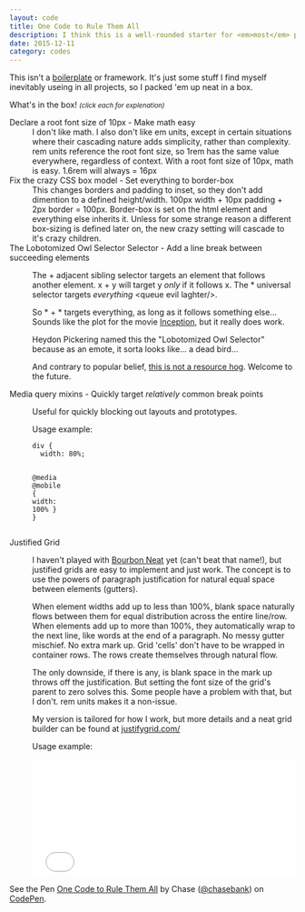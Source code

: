 ```yaml
---
layout: code
title: One Code to Rule Them All
description: I think this is a well-rounded starter for <em>most</em> projects.
date: 2015-12-11
category: codes
---
```


This isn't a [boilerplate](https://html5boilerplate.com/) or framework. It's just some stuff I find myself inevitably useing in all projects, so I packed 'em up neat in a box.

<p class="example">What's in the box! <small><em>(click each for explenation)</em></small></p>

<dl>
  <dt>Declare a root font size of 10px - Make math easy</dt>
  <dd>I don't like math. I also don't like em units, except in certain situations where their cascading nature adds simplicity, rather than complexity. rem units reference the root font size, so 1rem has the same value everywhere, regardless of context. With a root font size of 10px, math is easy. 1.6rem will always = 16px</dd>

  <dt>Fix the crazy CSS box model - Set everything to border-box</dt>
  <dd>This changes borders and padding to inset, so they don't add dimention to a defined height/width. 100px width + 10px padding + 2px border = 100px. Border-box is set on the html element and everything else inherits it. Unless for some strange reason a different box-sizing is defined later on, the new crazy setting will cascade to it's crazy children.</dd>

  <dt>The Lobotomized Owl Selector Selector - Add a line break between succeeding elements</dt>
  <dd><p>The + adjacent sibling selector targets an element that follows another element. x + y will target y <em>only</em> if it follows x. The * universal selector targets <em>everything</em> &lt;queue evil laghter/&gt;.</p>

<p>So * + * targets everything, as long as it follows something else... Sounds like the plot for the movie <a href="https://www.youtube.com/watch?v=V3-a58Wt2tk">Inception</a>, but it really does work.</p>

<p>Heydon Pickering named this the "Lobotomized Owl Selector" because as an emote, it sorta looks like... a dead bird...</p>

<p>And contrary to popular belief, <a href="http://alistapart.com/article/axiomatic-css-and-lobotomized-owls" title="A List Apart - Axiomatic CSS and Lobotomized Owls" target="_blank">this is not a resource hog</a>. Welcome to the future.</p></dd>

  <dt>Media query mixins - Quickly target <em>relatively</em> common break points</dt>
  <dd><p>Useful for quickly blocking out layouts and prototypes.</p>
  <p class="example">Usage example:</p>

<div class="highlight"><pre><code class="language-css" data-lang="css"><span class="nt">div</span> <span class="p">{</span>
  <span class="k">width</span><span class="o">:</span> <span class="m">80%</span><span class="p">;</span>

  <span class="o">@</span><span class="n">media</span> <span class="o">@</span><span class="n">mobile</span> <span class="err">{</span> <span class="k">width</span><span class="o">:</span> <span class="m">100%</span> <span class="p">}</span>
<span class="err">}</span></code></pre></div>
</dd>

  <dt>Justified Grid</dt>
  <dd><p>I haven't played with <a href="http://neat.bourbon.io/">Bourbon Neat</a> yet (can't beat that name!), but justified grids are easy to implement and just work. The concept is to use the powers of paragraph justification for natural equal space between elements (gutters).</p>
  <p>When element widths add up to less than 100%, blank space naturally flows between them for equal distribution across the entire line/row. When elements add up to more than 100%, they automatically wrap to the next line, like words at the end of a paragraph. No messy gutter mischief. No extra mark up. Grid 'cells' don't have to be wrapped in container rows. The rows create themselves through natural flow.</p>
  <p>The only downside, if there is any, is blank space in the mark up throws off the justification. But setting the font size of the grid's parent to zero solves this. Some people have a problem with that, but I don't. rem units makes it a non-issue.</p>
  <p>My version is tailored for how I work, but more details and a neat grid builder can be found at <a href="http://justifygrid.com/">justifygrid.com/</a></p>
  <p class="example">Usage example:</p>
<div><iframe id="cp_embed_5606ffef961c31272d33e1fa93e0cbfb" src="//codepen.io/chasebank/embed/5606ffef961c31272d33e1fa93e0cbfb?height=206&amp;theme-id=21051&amp;slug-hash=5606ffef961c31272d33e1fa93e0cbfb&amp;default-tab=css&amp;user=chasebank" scrolling="no" frameborder="0" height="206" allowtransparency="true" allowfullscreen="true" name="CodePen Embed" title="CodePen Embed" class="cp_embed_iframe undefined" style="width: 100%; overflow: hidden;"></iframe></div>
</dd>
</dl>

<p data-height="568" data-theme-id="21051" data-slug-hash="bb90a9c7817321dde8cae6c6de93185f" data-default-tab="css" data-user="chasebank" class='codepen'>See the Pen <a href='http://codepen.io/chasebank/pen/bb90a9c7817321dde8cae6c6de93185f/'>One Code to Rule Them All</a> by Chase (<a href='http://codepen.io/chasebank'>@chasebank</a>) on <a href='http://codepen.io'>CodePen</a>.</p>
<script async src="//assets.codepen.io/assets/embed/ei.js"> </script>

